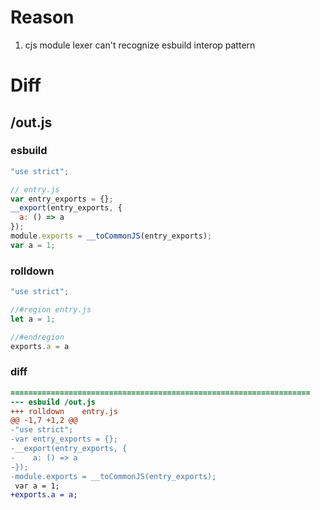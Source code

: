 # Reason
1. cjs module lexer can't recognize esbuild interop pattern
# Diff
## /out.js
### esbuild
```js
"use strict";

// entry.js
var entry_exports = {};
__export(entry_exports, {
  a: () => a
});
module.exports = __toCommonJS(entry_exports);
var a = 1;
```
### rolldown
```js
"use strict";

//#region entry.js
let a = 1;

//#endregion
exports.a = a

```
### diff
```diff
===================================================================
--- esbuild	/out.js
+++ rolldown	entry.js
@@ -1,7 +1,2 @@
-"use strict";
-var entry_exports = {};
-__export(entry_exports, {
-    a: () => a
-});
-module.exports = __toCommonJS(entry_exports);
 var a = 1;
+exports.a = a;

```
